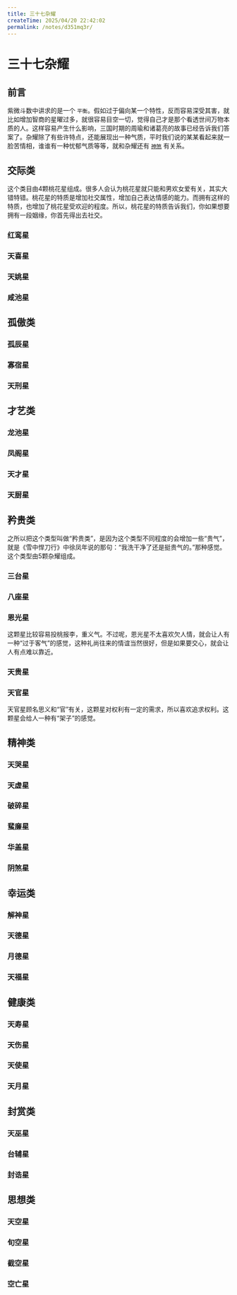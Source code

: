 ```yaml
---
title: 三十七杂耀
createTime: 2025/04/20 22:42:02
permalink: /notes/d351mq3r/
---
```


# 三十七杂耀

## 前言

紫微斗数中讲求的是一个 `平衡`。假如过于偏向某一个特性，反而容易深受其害，就比如增加智商的星曜过多，就很容易目空一切，觉得自己才是那个看透世间万物本质的人。这样容易产生什么影响，三国时期的周瑜和诸葛亮的故事已经告诉我们答案了。杂耀除了有些许特点，还能展现出一种气质，平时我们说的某某看起来就一脸苦情相，谁谁有一种忧郁气质等等，就和杂耀还有 [`神煞`](https://docs.iztro.com/learn/dec-star.html) 有关系。





## 交际类

这个类目由4颗桃花星组成。很多人会认为桃花星就只能和男欢女爱有关，其实大错特错。桃花星的特质是增加社交属性，增加自己表达情感的能力。而拥有这样的特质，也增加了桃花星受欢迎的程度。所以，桃花星的特质告诉我们，你如果想要拥有一段姻缘，你首先得出去社交。



### 红鸾星



### 天喜星



### 天姚星



### 咸池星



## 孤傲类



### 孤辰星





### 寡宿星



### 天刑星



## 才艺类



### 龙池星





### 凤阁星



### 天才星



### 天厨星





## 矜贵类

之所以把这个类型叫做“矜贵类”，是因为这个类型不同程度的会增加一些“贵气”，就是《雪中悍刀行》中徐凤年说的那句：“我洗干净了还是挺贵气的。”那种感觉。这个类型由5颗杂耀组成。



### 三台星



### 八座星



### 恩光星

这颗星比较容易投桃报李，重义气。不过呢，恩光星不太喜欢欠人情，就会让人有一种“过于客气”的感觉，这种礼尚往来的情谊当然很好，但是如果要交心，就会让人有点难以靠近。



### 天贵星



### 天官星

天官星顾名思义和“官”有关，这颗星对权利有一定的需求，所以喜欢追求权利。这颗星会给人一种有“架子”的感觉。



## 精神类



### 天哭星



### 天虚星



### 破碎星



### 蜚廉星



### 华盖星



### 阴煞星



## 幸运类



### 解神星



### 天德星



### 月德星



### 天福星



## 健康类



### 天寿星



### 天伤星



### 天使星



### 天月星



## 封赏类



### 天巫星



### 台辅星



### 封诰星



## 思想类



### 天空星



### 旬空星



### 截空星



### 空亡星



